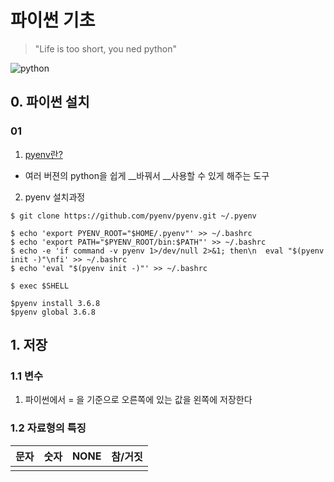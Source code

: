 # 파이썬 기초

>"Life is too short, you ned python"

![python](http://story.wisedog.net/wp-content/uploads/2015/02/python_language_logo_300x300.png)

## 0. 파이썬 설치

### 01

1.  [pyenv란?](<https://gist.github.com/edujustin/9792e2206976021079a1df7d7649a3be>)
   - 여러 버젼의 python을 쉽게 __바꿔서 __사용할 수 있게 해주는 도구
2. pyenv 설치과정

```shell
$ git clone https://github.com/pyenv/pyenv.git ~/.pyenv

$ echo 'export PYENV_ROOT="$HOME/.pyenv"' >> ~/.bashrc
$ echo 'export PATH="$PYENV_ROOT/bin:$PATH"' >> ~/.bashrc
$ echo -e 'if command -v pyenv 1>/dev/null 2>&1; then\n  eval "$(pyenv init -)"\nfi' >> ~/.bashrc
$ echo 'eval "$(pyenv init -)"' >> ~/.bashrc

$ exec $SHELL

$pyenv install 3.6.8
$pyenv global 3.6.8
```

## 1. 저장

### 1.1 변수

1. 파이썬에서 = 을 기준으로 오른쪽에 있는 값을 왼쪽에 저장한다

   

   

### 1.2 자료형의 특징

| 문자 | 숫자 | NONE | 참/거짓 |
| ---- | ---- | ---- | ------- |
|      |      |      |         |







